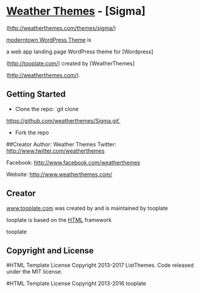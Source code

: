 # [Weather Themes](http://weatherthemes.com/) - [Sigma]

(http://weatherthemes.com/themes/sigma/)

[moderntown WordPress Theme](http://weatherthemes.com/themes/sigma/) is 

a web app landing page WordPress theme for [Wordpress]

(http://tooplate.com/) created by [WeatherThemes]

(http://weatherthemes.com/).

## Getting Started

* Clone the repo: `git clone 

https://github.com/weatherthemes/Sigma.git`
* Fork the repo

##Creator
Author: Weather Themes
Twitter: 
http://www.twitter.com/weatherthemes

Facebook: http://www.facebook.com/weatherthemes

Website: http://www.weatherthemes.com/
## Creator

www.tooplate.com was created by and is maintained by tooplate



tooplate is based on the [HTML](http://tooplate.com/) framework 

tooplate
## Copyright and License

#HTML Template License
Copyright 2013-2017 ListThemes. Code released under the  MIT license.

#HTML Template License
Copyright 2013-2016 tooplate